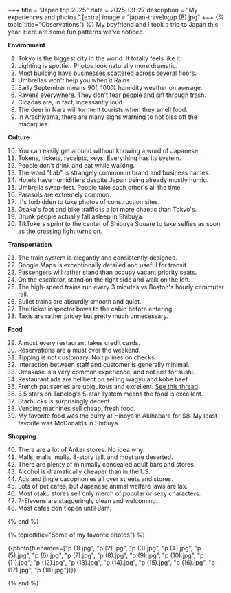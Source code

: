 +++
title = "Japan trip 2025"
date = 2025-09-27
description = "My experiences and photos."
[extra]
image = "japan-travelog/p (8).jpg"
+++
{% topic(title="Observations") %}
My boyfriend and I took a trip to Japan this year. Here are some fun patterns we've noticed.

**Environment**

1. Tokyo is the biggest city in the world. It totally feels like it.
1. Lighting is spottier. Photos look naturally more dramatic.
1. Most building have businesses scattered across several floors.
1. Umbrellas won't help you when it Rains.
1. Early September means 90f, 100% humidity weather on average.
1. Ravens everywhere. They don't fear people and sift through trash.
1. Cicadas are, in fact, incessantly loud.
1. The deer in Nara will torment tourists when they smell food.
1. In Arashiyama, there are many signs warning to not piss off the macaques.

**Culture**

10. You can easily get around without knowing a word of Japanese.
1. Tokens, tickets, receipts, keys. Everything has its system.
1. People don't drink and eat while walking.
1. The word "Lab" is strangely common in brand and business names.
1. Hotels have humidifiers despite Japan being already mostly humid.
1. Umbrella swap-fest. People take each other's all the time.
1. Parasols are extremely common.
1. It's forbidden to take photos of construction sites.
1. Osaka's foot and bike traffic is a lot more chaotic than Tokyo's.
1. Drunk people actually fall asleep in Shibuya.
1. TikTokers sprint to the center of Shibuya Square to take selfies as soon as the crossing light turns on.

**Transportation**

21. The train system is elegantly and consistently designed.
1. Google Maps is exceptionally detailed and useful for transit.
1. Passengers will rather stand than occupy vacant priority seats.
1. On the escalator, stand on the right side and walk on the left.
1. The high-speed trains run every 3 minutes vs Boston's hourly commuter rail.
1. Bullet trains are absurdly smooth and quiet.
1. The ticket inspector bows to the cabin before entering.
1. Taxis are rather pricey but pretty much unnecessary.

**Food**

29. Almost every restaurant takes credit cards.
1. Reservations are a must over the weekend.
1. Tipping is not customary. No tip lines on checks.
1. Interaction between staff and customer is generally minimal.
1. Omakase is a very common experience, and not just for sushi.
1. Restaurant ads are hellbent on selling wagyu and kobe beef.
1. French patisseries are ubiquitous and excellent. [See this thread](https://www.reddit.com/r/AskFoodHistorians/comments/jcps35/comment/g933dp8/)
1. 3.5 stars on Tabelog's 5-star system means the food is excellent.
1. Starbucks is surprisingly decent.
1. Vending machines sell cheap, fresh food.
1. My favorite food was the curry at Hinoya in Akihabara for $8. My least favorite was McDonalds in Shibuya.

**Shopping**

40. There are a lot of Anker stores. No idea why.
1. Malls, malls, malls. 8-story tall, and most are deserted.
1. There are plenty of minimally concealed adult bars and stores.
1. Alcohol is dramatically cheaper than in the US.
1. Ads and jingle cacophonies all over streets and stores.
1. Lots of pet cafes, but Japanese animal welfare laws are lax.
1. Most otaku stores sell only merch of popular or sexy characters.
1. 7-Elevens are staggeringly clean and welcoming.
1. Most cafes don't open until 9am.

{% end %}

{% topic(title="Some of my favorite photos") %}

{{photo(filenames=["p (1).jpg", "p (2).jpg", "p (3).jpg", "p (4).jpg", "p (5).jpg", "p (6).jpg", "p (7).jpg", "p (8).jpg", "p (9).jpg", "p (10).jpg", "p (11).jpg", "p (12).jpg", "p (13).jpg", "p (14).jpg", "p (15).jpg", "p (16).jpg", "p (17).jpg",  "p (18).jpg"])}}

{% end %}